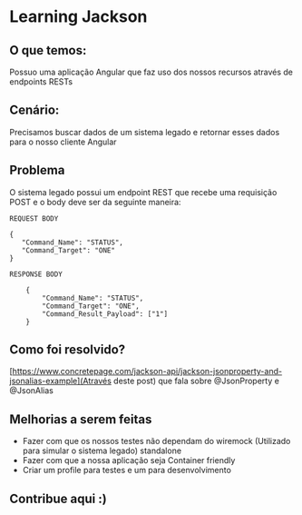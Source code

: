 # Learning Jackson

## O que temos:

Possuo uma aplicação Angular que faz uso dos nossos recursos através de endpoints RESTs

## Cenário:
Precisamos buscar dados de um sistema legado e retornar esses dados para o nosso cliente Angular

## Problema

O sistema legado possui um endpoint REST que recebe uma requisição POST e o body deve ser da seguinte maneira:

`REQUEST BODY`
```
{
   "Command_Name": "STATUS",
   "Command_Target": "ONE" 
}
```

`RESPONSE BODY`

```
    {
        "Command_Name": "STATUS",
        "Command_Target": "ONE",
        "Command_Result_Payload": ["1"]
    }
```

## Como foi resolvido?

[https://www.concretepage.com/jackson-api/jackson-jsonproperty-and-jsonalias-example](Através deste post) que fala sobre @JsonProperty e @JsonAlias

## Melhorias a serem feitas

- Fazer com que os nossos testes não dependam do wiremock (Utilizado para simular o sistema legado) standalone
- Fazer com que a nossa aplicação seja Container friendly
- Criar um profile para testes e um para desenvolvimento

## Contribue aqui :)